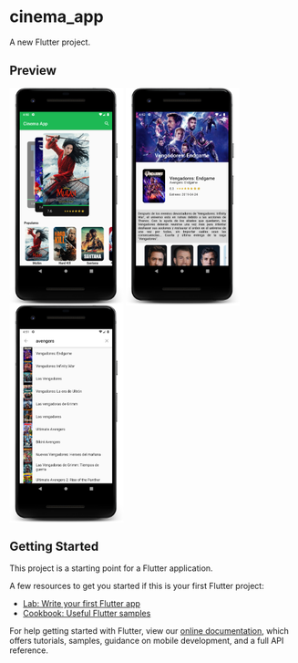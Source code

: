 # cinema_app

A new Flutter project.

## Preview

<img src="https://raw.githubusercontent.com/yaderson/cinema-app-flutter/master/assets/preview/home_page.png" width="200" align=center /> <img src="https://github.com/yaderson/cinema-app-flutter/blob/master/assets/preview/movie_details_page.png?raw=true" width="200" align=center /> <img src="https://github.com/yaderson/cinema-app-flutter/blob/master/assets/preview/search_page.png?raw=true"  width="200" align=center />


## Getting Started

This project is a starting point for a Flutter application.

A few resources to get you started if this is your first Flutter project:

- [Lab: Write your first Flutter app](https://flutter.dev/docs/get-started/codelab)
- [Cookbook: Useful Flutter samples](https://flutter.dev/docs/cookbook)

For help getting started with Flutter, view our
[online documentation](https://flutter.dev/docs), which offers tutorials,
samples, guidance on mobile development, and a full API reference.

